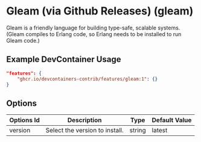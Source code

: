 
# Gleam (via Github Releases) (gleam)

Gleam is a friendly language for building type-safe, scalable systems. (Gleam compiles to Erlang code, so Erlang needs to be installed to run Gleam code.)

## Example DevContainer Usage

```json
"features": {
    "ghcr.io/devcontainers-contrib/features/gleam:1": {}
}
```

## Options

| Options Id | Description | Type | Default Value |
|-----|-----|-----|-----|
| version | Select the version to install. | string | latest |


